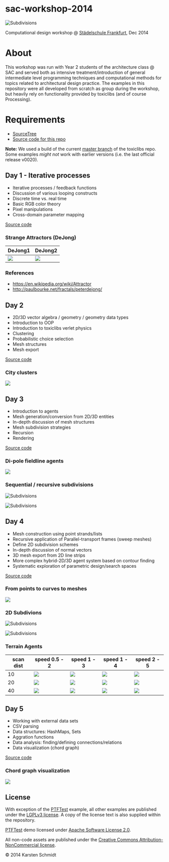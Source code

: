 # sac-workshop-2014

![Subdivisions](day3/Subdiv/20141203-subdiv.png)

Computational design workshop @ [Städelschule Frankfurt](http://www.staedelschule.de/architecture/), Dec 2014

# About

This workshop was run with Year 2 students of the architecture class @
SAC and served both as intensive treatment/introduction of general
intermediate level programming techniques and computational methods
for topics related to architectural design practice. The examples in this
repository were all developed from scratch as group during the
workshop, but heavily rely on functionality provided by toxiclibs (and
of course Processing).

# Requirements

- [SourceTree](http://sourcetreeapp.com/)
- [Source code for this repo](https://github.com/learn-postspectacular/sac-workshop-2014)

**Note:** We used a build of the current
[master branch](http://hg.postspectacular.com/toxiclibs/src) of the
toxiclibs repo. Some examples *might not* work with earlier versions
(i.e. the last official release v0020).

## Day 1 - Iterative processes

- Iterative processes / feedback functions
- Discussion of various looping constructs
- Discrete time vs. real time
- Basic RGB color theory
- Pixel manipulations
- Cross-domain parameter mapping

[Source code](day1/)

### Strange Attractors (DeJong)

| DeJong1 | DeJong2 |
| ------- | ------- |
| ![](day1/DeJong1/export.jpg) | ![](day1/DeJong2/export.jpg) |

### References

- https://en.wikipedia.org/wiki/Attractor
- http://paulbourke.net/fractals/peterdejong/

## Day 2

- 2D/3D vector algebra / geometry / geometry data types
- Introduction to OOP
- Introduction to toxiclibs verlet physics
- Clustering
- Probabilistic choice selection
- Mesh structures
- Mesh export

[Source code](day2/)

### City clusters

![](day2/Satellites3/clusters.jpg)

## Day 3

- Introduction to agents
- Mesh generation/conversion from 2D/3D entities
- In-depth discussion of mesh structures
- Mesh subdivision strategies
- Recursion
- Rendering

[Source code](day3/)

### Di-pole fieldline agents

![](day3/FieldLineAgents/export.png)

### Sequential / recursive subdivisions

![Subdivisions](day3/Subdiv/20141203-subdiv2.png)

![Subdivisions](day3/Subdiv/20141203-subdiv3.png)

## Day 4

- Mesh construction using point strands/lists
- Recursive application of Parallel-transport frames (sweep meshes)
- Define 2D subdivision schemes
- In-depth discussion of normal vectors
- 3D mesh export from 2D line strips
- More complex hybrid-2D/3D agent system based on contour finding
- Systematic exploration of parametric design/search spaces

[Source code](day4/)

### From points to curves to meshes

![](day4/PTFTest/export.jpg)

### 2D Subdivions

![Subdivisions](day4/SubDiv2D/export-1.jpg)

![Subdivisions](day4/SubDiv2D/subdiv-3.jpg)

### Terrain Agents

| scan dist | speed 0.5 - 2 | speed 1 - 3 | speed 1 - 4 | speed 2 - 5 |
| --------- | ------------- | ----------- | ----------- | ----------- |
| 10        | ![](day4/TerrainAgents/s0.5-2-sd10.jpg) | ![](day4/TerrainAgents/s1-3-sd10.jpg) | ![](day4/TerrainAgents/s1-4-sd10.jpg) | ![](day4/TerrainAgents/s2-5-sd10.jpg) |
| 20        | ![](day4/TerrainAgents/s0.5-2-sd20.jpg) | ![](day4/TerrainAgents/s1-3-sd20.jpg) | ![](day4/TerrainAgents/s1-4-sd20.jpg) | ![](day4/TerrainAgents/s2-5-sd20.jpg) |
| 40        | ![](day4/TerrainAgents/s0.5-2-sd40.jpg) | ![](day4/TerrainAgents/s1-3-sd40.jpg) | ![](day4/TerrainAgents/s1-4-sd40.jpg) | ![](day4/TerrainAgents/s2-5-sd40.jpg) |

## Day 5

- Working with external data sets
- CSV parsing
- Data structures: HashMaps, Sets
- Aggration functions
- Data analysis: finding/defining connections/relations
- Data visualization (chord graph)

[Source code](day5/)

### Chord graph visualization

![](day5/FoodGraph/export.jpg)


## License

With exception of the [PTFTest](day4/PTFTest/) example, all other examples are published under the
[LGPLv3 license](http://www.gnu.org/licenses/lgpl-3.0.txt). A copy of
the license text is also supplied within the repository.

[PTFTest](day4/PTFTest/) demo licensed under [Apache Software License 2.0](http://www.apache.org/licenses/LICENSE-2.0).

All non-code assets are published under the [Creative Commons Attribution-NonCommercial license](http://creativecommons.org/licenses/by-nc/4.0).

&copy; 2014 Karsten Schmidt
